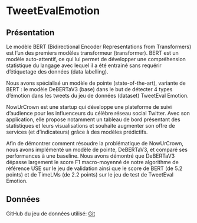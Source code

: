 # TweetEvalEmotion

## Présentation

Le modèle BERT (Bidirectional Encoder Representations from Transformers) est l’un des premiers modèles transformeur (transformer). BERT est un modèle auto-attentif, ce qui lui permet de développer une compréhension statistique du langage avec lequel il a été entrainé sans requérir d’étiquetage des données (data labelling).

Nous avons spécialisé un modèle de pointe (state-of-the-art), variante de BERT : le modèle DeBERTaV3 (base) dans le but de détecter 4 types d’émotion dans les tweets du jeu de données (dataset) TweetEval Emotion.

NowUrCrown est une startup qui développe une plateforme de suivi d’audience pour les influenceurs du célèbre réseau social Twitter. Avec son application, elle propose notamment un tableau de bord présentant des statistiques et leurs visualisations et souhaite augmenter son offre de services (et d’indicateurs) grâce à des modèles prédictifs.

Afin de démontrer comment résoudre la problématique de NowUrCrown, nous avons implémenté un modèle de pointe, DeBERTaV3, et comparé ses performances à une baseline. Nous avons démontré que DeBERTaV3 dépasse largement le score F1 macro-moyenné de notre algorithme de référence USE sur le jeu de validation ainsi que le score de BERT (de 5.2 points) et de TimeLMs (de 2.2 points) sur le jeu de test de TweetEval Emotion.

## Données

GitHub du jeu de données utilisé: [Git](https://github.com/cardiffnlp/tweeteval)
